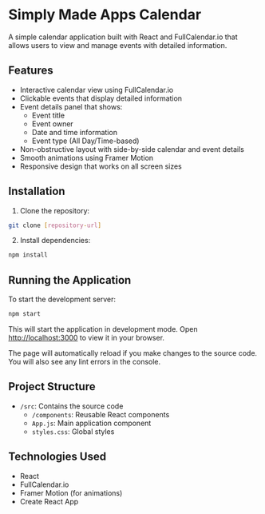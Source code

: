 # Simply Made Apps Calendar

A simple calendar application built with React and FullCalendar.io that allows users to view and manage events with detailed information.

## Features

- Interactive calendar view using FullCalendar.io
- Clickable events that display detailed information
- Event details panel that shows:
  - Event title
  - Event owner
  - Date and time information
  - Event type (All Day/Time-based)
- Non-obstructive layout with side-by-side calendar and event details
- Smooth animations using Framer Motion
- Responsive design that works on all screen sizes

## Installation

1. Clone the repository:
```bash
git clone [repository-url]
```

2. Install dependencies:
```bash
npm install
```

## Running the Application

To start the development server:

```bash
npm start
```

This will start the application in development mode. Open [http://localhost:3000](http://localhost:3000) to view it in your browser.

The page will automatically reload if you make changes to the source code. You will also see any lint errors in the console.

## Project Structure

- `/src`: Contains the source code
  - `/components`: Reusable React components
  - `App.js`: Main application component
  - `styles.css`: Global styles

## Technologies Used

- React
- FullCalendar.io
- Framer Motion (for animations)
- Create React App


